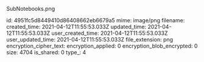 SubNotebooks.png

id: 4951fc5d8449410d86408662eb6679a5
mime: image/png
filename: 
created_time: 2021-04-12T11:55:53.033Z
updated_time: 2021-04-12T11:55:53.033Z
user_created_time: 2021-04-12T11:55:53.033Z
user_updated_time: 2021-04-12T11:55:53.033Z
file_extension: png
encryption_cipher_text: 
encryption_applied: 0
encryption_blob_encrypted: 0
size: 4704
is_shared: 0
type_: 4